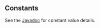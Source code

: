 ## Constants

See the [Javadoc](http://icfnext.github.io/aem-library/apidocs/com/icfolson/aem/library/core/constants/package-summary.html) for constant value details.